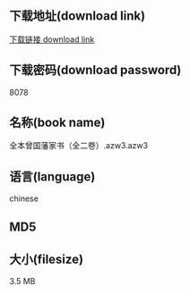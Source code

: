 ## 下载地址(download link)
[下载链接 download link](https://tutu365.netlify.app/?s=%E5%85%A8%E6%9C%AC%E6%9B%BE%E5%9B%BD%E8%97%A9%E5%AE%B6%E4%B9%A6%EF%BC%88%E5%85%A8%E4%BA%8C%E5%8D%B7%EF%BC%89.azw3)

## 下载密码(download password)
8078

## 名称(book name)
全本曾国藩家书（全二卷）.azw3.azw3

## 语言(language)
chinese

## MD5


## 大小(filesize)
3.5 MB
